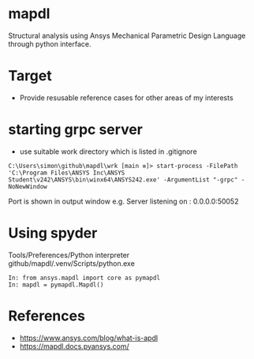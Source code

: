 # mapdl
Structural analysis using Ansys Mechanical Parametric Design Language through python interface.

# Target
 * Provide resusable reference cases for other areas of my interests

# starting grpc server
 * use suitable work directory which is listed in .gitignore
```
C:\Users\simon\github\mapdl\wrk [main ≡]> start-process -FilePath 'C:\Program Files\ANSYS Inc\ANSYS Student\v242\ANSYS\bin\winx64\ANSYS242.exe' -ArgumentList "-grpc" -NoNewWindow
```
Port is shown in output window e.g. Server listening on : 0.0.0.0:50052

# Using spyder
Tools/Preferences/Python interpreter github/mapdl/.venv/Scripts/python.exe
```
In: from ansys.mapdl import core as pymapdl
In: mapdl = pymapdl.Mapdl()
```

# References
 * https://www.ansys.com/blog/what-is-apdl
 * https://mapdl.docs.pyansys.com/
